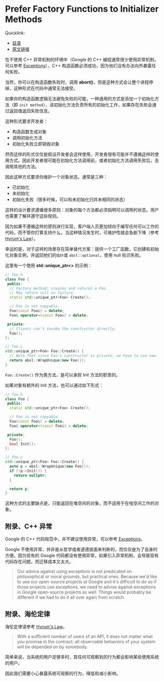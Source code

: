 # Prefer Factory Functions to Initializer Methods

Quicklink:

- [目录](../readme.md)
- [原文链接](https://abseil.io/tips/42)

在不使用 C++ 异常机制的环境中（Google 的 C++ 编程通常很少使用异常机制，可以参考 [Exceptions](https://google.github.io/styleguide/cppguide.html#Exceptions)），C++ 构造函数必须成功，因为他们没有办法向外暴露任何失败。

当然，你可以在构造函数失败时，调用 **abort()**，但是这种方式会让整个进程停掉，这种形式在代码中通常无法接受。

如果你的构造函数逻辑无法避免失败的可能，一种通用的方式是添加一个初始化方法（即 `init method`），该初始化方法负责所有的初始化工作，如果存在失败会通过返回值返回失败信息。

这种形式要求开发者：

- 构造函数生成对象
- 调用初始化方法
- 初始化失败立即销毁对象

然而这样的形式仅仅是假设开发者会这样使用，开发者很有可能并不遵循这样的使用方式。因此开发者很可能在初始化方法调用前，或者初始化方法调用失败后，去调用其他的方法。

因此这种方式要求你维护一个对象状态，通常是三种：

- 已初始化
- 未初始化
- 初始化失败（很多时候，可以和未初始化归并未相同的状态）

这样的设计要求遵循很多原则：对象的每个方法都必须指明可以调用的状态，用户也需要了解并遵守这些规则。

因为如果不遵循这样的原则进行实现，客户端人员更加倾向于编写任何可以工作的代码，而不管你打算支持什么。当这种情况发生时，可维护性就会急剧下降（参考 [Hyrum's Law](https://www.hyrumslaw.com/)）。

幸运的是，对于这样的场景存在简单替代方案：提供一个工厂函数，它创建和初始化对象实例，并返回他们的`指针`或 `absl::optional`，使用 null 标识失败。

这里有一个使用 **std::unique_ptr<>** 的示例：

```cpp
// foo.h
class Foo {
 public:
  // Factory method: creates and returns a Foo.
  // May return null on failure.
  static std::unique_ptr<Foo> Create();

  // Foo is not copyable.
  Foo(const Foo&) = delete;
  Foo& operator=(const Foo&) = delete;

 private:
  // Clients can't invoke the constructor directly.
  Foo();
};

// foo.c
std::unique_ptr<Foo> Foo::Create() {
  // Note that since Foo's constructor is private, we have to use new.
  return absl::WrapUnique(new Foo());
}
```

`Foo::Create()` 作为类方法，是可以承担 Init 方法的职责的。

如果对象有额外的 Init 方法，也可以通过如下形式：

```cpp
// foo.h
class Foo {
 public:
  static std::unique_ptr<Foo> Create();

  // Foo is not copyable.
  Foo(const Foo&) = delete;
  Foo& operator=(const Foo&) = delete;

 private:
  Foo();
  bool Init();
};

// foo.c
std::unique_ptr<Foo> Foo::Create() {
  auto p = absl::WrapUnique(new Foo());
  if (!p->Init()) {
    return nullptr;
  }

  return p;
}
```

这种方式的主要缺点是，只能返回在堆空间的对象，而不适用于在栈空间工作的对象。

## 附录、C++ 异常

Google 的 C++ 代码规范中，并不建议使用异常，可以参考 [Exceptions](https://google.github.io/styleguide/cppguide.html#Exceptions)。

Google 不使用异常，并非是从哲学或者道德层面来判断的，而仅仅是为了自身的方便。因为现有的 Google 代码都没有使用异常，如果引入异常机制，会导致现有代码存在问题，而迁移成本又太大。

> Our advice against using exceptions is not predicated on philosophical or moral grounds, but practical ones. Because we'd like to use our open-source projects at Google and it's difficult to do so if those projects use exceptions, we need to advise against exceptions in Google open-source projects as well. Things would probably be different if we had to do it all over again from scratch.

## 附录、海伦定律

海伦定律请参考 [Hyrum's Law](https://www.hyrumslaw.com/)。

> With a sufficient number of users of an API, it does not matter what you promise in the contract: all observable behaviors of your system will be depended on by somebody.

简单来说，当系统的用户足够多时，其任何可观察到的行为都会影响某些使用系统的用户。

因此我们需要小心暴露系统可观察的行为，降低和减小影响。

